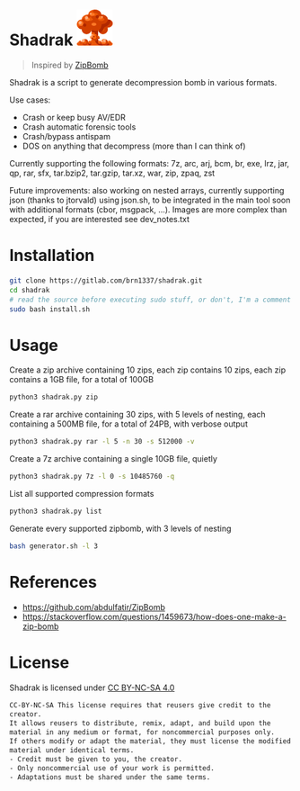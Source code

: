 # Shadrak ![](img/logo-small.png)

> Inspired by [ZipBomb](https://github.com/abdulfatir/ZipBomb)

Shadrak is a script to generate decompression bomb in various formats.

Use cases:
- Crash or keep busy AV/EDR
- Crash automatic forensic tools
- Crash/bypass antispam
- DOS on anything that decompress (more than I can think of)

Currently supporting the following formats: 7z, arc, arj, bcm, br, exe, lrz, jar, qp, rar, sfx, tar.bzip2, tar.gzip, tar.xz, war, zip, zpaq, zst

Future improvements: also working on nested arrays, currently supporting json (thanks to jtorvald) using json.sh, to be integrated in the main tool soon with additional formats (cbor, msgpack, ...). Images are more complex than expected, if you are interested see dev_notes.txt

# Installation

```sh
git clone https://gitlab.com/brn1337/shadrak.git
cd shadrak
# read the source before executing sudo stuff, or don't, I'm a comment not a cop
sudo bash install.sh
```

# Usage

Create a zip archive containing 10 zips, each zip contains 10 zips, each zip contains a 1GB file, for a total of 100GB

```bash
python3 shadrak.py zip
```

Create a rar archive containing 30 zips, with 5 levels of nesting, each containing a 500MB file, for a total of 24PB, with verbose output

```bash
python3 shadrak.py rar -l 5 -n 30 -s 512000 -v
```

Create a 7z archive containing a single 10GB file, quietly

```bash
python3 shadrak.py 7z -l 0 -s 10485760 -q
```

List all supported compression formats

```bash
python3 shadrak.py list
```

Generate every supported zipbomb, with 3 levels of nesting

```bash
bash generator.sh -l 3
```

# References

- https://github.com/abdulfatir/ZipBomb
- https://stackoverflow.com/questions/1459673/how-does-one-make-a-zip-bomb

# License

Shadrak is licensed under [CC BY-NC-SA 4.0](https://creativecommons.org/licenses/by-nc-sa/4.0/?ref=chooser-v1)

```
CC-BY-NC-SA This license requires that reusers give credit to the creator.
It allows reusers to distribute, remix, adapt, and build upon the material in any medium or format, for noncommercial purposes only.
If others modify or adapt the material, they must license the modified material under identical terms.
- Credit must be given to you, the creator.
- Only noncommercial use of your work is permitted.
- Adaptations must be shared under the same terms.
```
